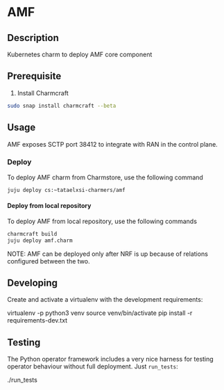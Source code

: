<!--
 Copyright 2020 Tata Elxsi

 Licensed under the Apache License, Version 2.0 (the License); you may
 not use this file except in compliance with the License. You may obtain
 a copy of the License at

        http://www.apache.org/licenses/LICENSE-2.0

 Unless required by applicable law or agreed to in writing, software
 distributed under the License is distributed on an AS IS BASIS, WITHOUT
 WARRANTIES OR CONDITIONS OF ANY KIND, either express or implied. See the
 License for the specific language governing permissions and limitations
 under the License.

 For those usages not covered by the Apache License, Version 2.0 please
 contact: canonical@tataelxsi.onmicrosoft.com

 To get in touch with the maintainers, please contact:
 canonical@tataelxsi.onmicrosoft.com
-->

# AMF

## Description

Kubernetes charm to deploy AMF core component

## Prerequisite

1. Install Charmcraft

```bash
sudo snap install charmcraft --beta
```

## Usage

AMF exposes SCTP port 38412 to integrate with RAN in the control plane.

### Deploy

To deploy AMF charm from Charmstore, use the following command

```bash
juju deploy cs:~tataelxsi-charmers/amf
```

#### Deploy from local repository

To deploy AMF from local repository, use the following commands

```bash
charmcraft build
juju deploy amf.charm
```

NOTE: AMF can be deployed only after NRF is up because of
      relations configured between the two.

## Developing

Create and activate a virtualenv with the development requirements:

   virtualenv -p python3 venv
   source venv/bin/activate
   pip install -r requirements-dev.txt

## Testing

The Python operator framework includes a very nice harness for testing
operator behaviour without full deployment. Just `run_tests`:

   ./run_tests
